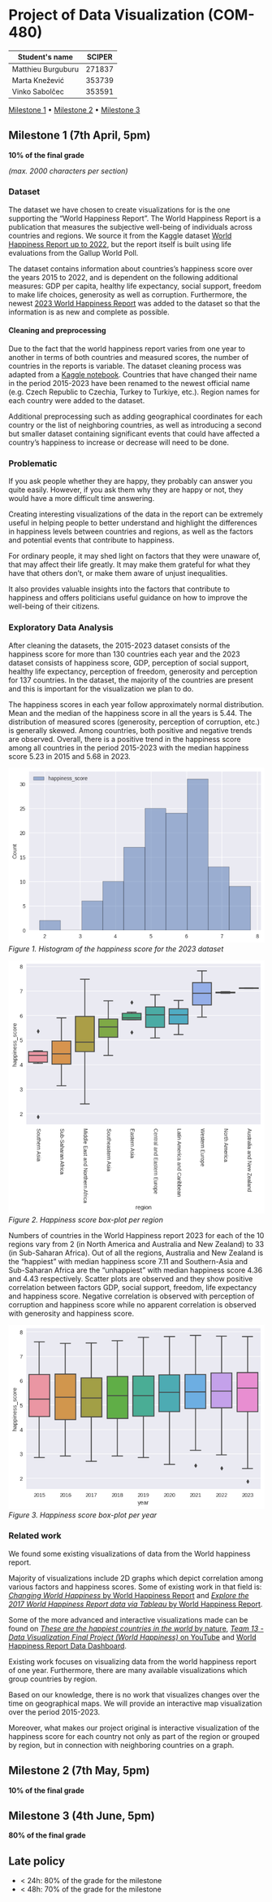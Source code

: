 # Project of Data Visualization (COM-480)

| Student's name     | SCIPER |
| ------------------ | ------ |
| Matthieu Burguburu | 271837 |
| Marta Knežević     | 353739 |
| Vinko Sabolčec     | 353591 |

[Milestone 1](#milestone-1) • [Milestone 2](#milestone-2) • [Milestone 3](#milestone-3)

## Milestone 1 (7th April, 5pm)

**10% of the final grade**

*(max. 2000 characters per section)*

### Dataset


The dataset we have chosen to create visualizations for is the one supporting the “World Happiness Report”.
The World Happiness Report is a publication that measures the subjective well-being of individuals across countries and regions. We source it from the Kaggle dataset [World Happiness Report up to 2022](https://www.kaggle.com/datasets/mathurinache/world-happiness-report), but the report itself is built using life evaluations from the Gallup World Poll.

The dataset contains information about countries’s happiness score over the years 2015 to 2022, and is dependent on the following additional measures: GDP per capita, healthy life expectancy, social support, freedom to make life choices, generosity as well as corruption. Furthermore, the newest [2023 World Happiness Report](https://worldhappiness.report/ed/2023/) was added to the dataset so that the information is as new and complete as possible.

#### Cleaning and preprocessing

Due to the fact that the world happiness report varies from one year to another in terms of both countries and measured scores, the number of countries in the reports is variable. The dataset cleaning process was adapted from a [Kaggle notebook](https://www.kaggle.com/code/htester/exploratory-data-analysis). Countries that have changed their name in the period 2015-2023 have been renamed to the newest official name (e.g. Czech Republic to Czechia, Turkey to Turkiye, etc.). Region names for each country were added to the dataset. 

Additional preprocessing such as adding geographical coordinates for each country or the list of neighboring countries, as well as introducing a second but smaller dataset containing significant events that could have affected a country’s happiness to increase or decrease will need to be done.


### Problematic


If you ask people whether they are happy, they probably can answer you quite easily. However, if you ask them why they are happy or not, they would have a more difficult time answering.

Creating interesting visualizations of the data in the report can be extremely useful in helping people to better understand and highlight the differences in happiness levels between countries and regions, as well as the factors and potential events that contribute to happiness.

For ordinary people, it may shed light on factors that they were unaware of, that may affect their life greatly. It may make them grateful for what they have that others don’t, or make them aware of unjust inequalities.

It also provides valuable insights into the factors that contribute to happiness and offers politicians useful guidance on how to improve the well-being of their citizens.

### Exploratory Data Analysis


After cleaning the datasets, the 2015-2023 dataset consists of the happiness score for more than 130 countries each year and the 2023 dataset consists of happiness score, GDP, perception of social support, healthy life expectancy, perception of freedom, generosity and perception for 137 countries. In the dataset, the majority of the countries are present and this is important for the visualization we plan to do.

The happiness scores in each year follow approximately normal distribution. Mean and the median of the happiness score in all the years is 5.44. The distribution of measured scores (generosity, perception of corruption, etc.) is generally skewed. Among countries, both positive and negative trends are observed. Overall, there is a positive trend in the happiness score among all countries in the period 2015-2023 with the median happiness score 5.23 in 2015 and 5.68 in 2023.

![](./Milestone1/img/23_hist.png)
*Figure 1. Histogram of the happiness score for the 2023 dataset*

![](./Milestone1/img/23_regions.png)
*Figure 2. Happiness score box-plot per region*

Numbers of countries in the World Happiness report 2023 for each of the 10 regions vary from 2 (in North America and Australia and New Zealand) to 33 (in Sub-Saharan Africa). Out of all the regions, Australia and New Zealand is the “happiest” with median happiness score 7.11 and Southern-Asia and Sub-Saharan Africa are the “unhappiest” with median happiness score 4.36 and 4.43 respectively. Scatter plots are observed and they show positive correlation between factors GDP, social support, freedom, life expectancy and happiness score. Negative correlation is observed with perception of corruption and happiness score while no apparent correlation is observed with generosity and happiness score.

![](./Milestone1/img/15-23_boxplot.png)
*Figure 3. Happiness score box-plot per year*

### Related work

We found some existing visualizations of data from the World happiness report.

Majority of visualizations include 2D graphs which depict correlation among various factors and happiness scores. 
Some of existing work in that field is: [*Changing World Happiness* by World Happiness Report](https://worldhappiness.report/ed/2019/changing-world-happiness/) and [*Explore the 2017 World Happiness Report data via Tableau* by World Happiness Report](https://worldhappiness.report/news/explore-the-2017-world-happiness-report-data-via-tableau/).

Some of the more advanced and interactive visualizations made can be found on [*These are the happiest countries in the world* by nature](https://www.nature.com/nature-index/news-blog/data-visualization-these-are-the-happiest-countries-world-happiness-report-twenty-nineteen), [*Team 13 - Data Visualization Final Project (World Happiness)* on YouTube](https://www.youtube.com/watch?v=3jAP0pScVVM)
and [World Happiness Report Data Dashboard](https://worldhappiness.report/data/).

Existing work focuses on visualizing data from the world happiness report of one year. Furthermore, there are many available visualizations which group countries by region.

Based on our knowledge, there is no work that visualizes changes over the time on geographical maps. We will provide an interactive map visualization over the period 2015-2023.

Moreover, what makes our project original is interactive visualization of the happiness score for each country not only as part of the region or grouped by region, but in connection with neighboring countries on a graph.


## Milestone 2 (7th May, 5pm)

**10% of the final grade**


## Milestone 3 (4th June, 5pm)

**80% of the final grade**


## Late policy

- < 24h: 80% of the grade for the milestone
- < 48h: 70% of the grade for the milestone

